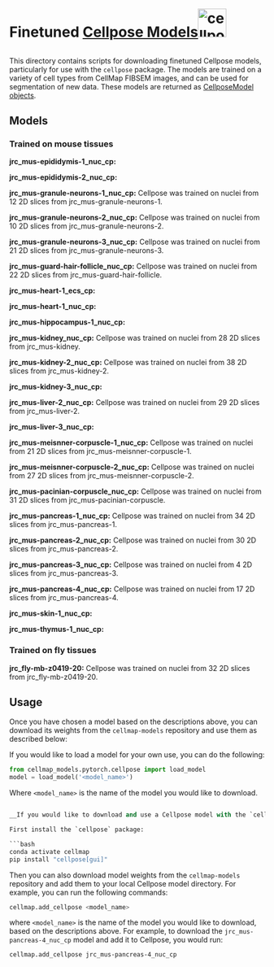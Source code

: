 <!-- FILEPATH: /Users/rhoadesj/Repos/cellmap-models/src/cellmap_models/pytorch/cellpose/README.md -->
<h1 style="height: 56pt;">Finetuned <a href="https://www.cellpose.org"> Cellpose Models<img src="https://www.cellpose.org/static/images/cellpose_transparent.png" alt="cellpose logo" height=56pt></h1></a>

This directory contains scripts for downloading finetuned Cellpose models, particularly for use with the `cellpose` package. The models are trained on a variety of cell types from CellMap FIBSEM images, and can be used for segmentation of new data. These models are returned as [CellposeModel objects](https://cellpose.readthedocs.io/en/latest/api.html#cellposemodel).

## Models

### Trained on mouse tissues
**jrc_mus-epididymis-1_nuc_cp:**

**jrc_mus-epididymis-2_nuc_cp:**

**jrc_mus-granule-neurons-1_nuc_cp:** Cellpose was trained on nuclei from 12 2D slices from jrc_mus-granule-neurons-1.

**jrc_mus-granule-neurons-2_nuc_cp:** Cellpose was trained on nuclei from 10 2D slices from jrc_mus-granule-neurons-2.

**jrc_mus-granule-neurons-3_nuc_cp:** Cellpose was trained on nuclei from 21 2D slices from jrc_mus-granule-neurons-3.

**jrc_mus-guard-hair-follicle_nuc_cp:** Cellpose was trained on nuclei from 22 2D slices from jrc_mus-guard-hair-follicle.

**jrc_mus-heart-1_ecs_cp:**

**jrc_mus-heart-1_nuc_cp:**

**jrc_mus-hippocampus-1_nuc_cp:**

**jrc_mus-kidney_nuc_cp:** Cellpose was trained on nuclei from 28 2D slices from jrc_mus-kidney.

**jrc_mus-kidney-2_nuc_cp:** Cellpose was trained on nuclei from 38 2D slices from jrc_mus-kidney-2.

**jrc_mus-kidney-3_nuc_cp:**

**jrc_mus-liver-2_nuc_cp:** Cellpose was trained on nuclei from 29 2D slices from jrc_mus-liver-2.

**jrc_mus-liver-3_nuc_cp:**

**jrc_mus-meisnner-corpuscle-1_nuc_cp:** Cellpose was trained on nuclei from 21 2D slices from jrc_mus-meisnner-corpuscle-1.

**jrc_mus-meisnner-corpuscle-2_nuc_cp:** Cellpose was trained on nuclei from 27 2D slices from jrc_mus-meisnner-corpuscle-2.

**jrc_mus-pacinian-corpuscle_nuc_cp:** Cellpose was trained on nuclei from 31 2D slices from jrc_mus-pacinian-corpuscle.

**jrc_mus-pancreas-1_nuc_cp:** Cellpose was trained on nuclei from 34 2D slices from jrc_mus-pancreas-1.

**jrc_mus-pancreas-2_nuc_cp:** Cellpose was trained on nuclei from 30 2D slices from jrc_mus-pancreas-2.

**jrc_mus-pancreas-3_nuc_cp:** Cellpose was trained on nuclei from 4 2D slices from jrc_mus-pancreas-3.

**jrc_mus-pancreas-4_nuc_cp:** Cellpose was trained on nuclei from 17 2D slices from jrc_mus-pancreas-4.

**jrc_mus-skin-1_nuc_cp:**

**jrc_mus-thymus-1_nuc_cp:** 

### Trained on fly tissues
**jrc_fly-mb-z0419-20:** Cellpose was trained on nuclei from 32 2D slices from jrc_fly-mb-z0419-20.

## Usage

Once you have chosen a model based on the descriptions above, you can download its weights from the `cellmap-models` repository and use them as described below:

If you would like to load a model for your own use, you can do the following:

```python
from cellmap_models.pytorch.cellpose import load_model
model = load_model('<model_name>')
```

Where `<model_name>` is the name of the model you would like to download.

```python

__If you would like to download and use a Cellpose model with the `cellpose` package or its GUI, do so by following the instructions below.__

First install the `cellpose` package:

```bash
conda activate cellmap
pip install "cellpose[gui]"
```

Then you can also download model weights from the `cellmap-models` repository and add them to your local Cellpose model directory. For example, you can run the following commands:

```bash
cellmap.add_cellpose <model_name>
```

where `<model_name>` is the name of the model you would like to download, based on the descriptions above. For example, to download the `jrc_mus-pancreas-4_nuc_cp` model and add it to Cellpose, you would run:

```bash
cellmap.add_cellpose jrc_mus-pancreas-4_nuc_cp
```
